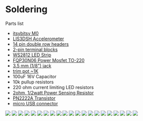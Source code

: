 # Soldering

Parts list
- [itsybitsy M0](https://www.adafruit.com/product/3727)
- [LIS3DSH Accelerometer](https://www.aliexpress.com/item/CJMCU-LIS3DSH-High-resolution-Three-axis-Accelerometer-Triaxial-Accelerometer-Module-LIS3DH/32879796761.html?)
- [14 pin double row headers](https://www.aliexpress.com/item/100-pcs-2-54-mm-0-100-Pitch-2x14-28-Pin-Dual-Row-PCB-Female-Header/32807834427.html?)
- [2-pin terminal blocks](https://www.aliexpress.com/item/50PCS-PCB-Screw-Terminal-Block-Connector-KF127-2P-pitch-5-08MM-0-2inch-Green-5mm-KF127/32791211110.html?)
- [WS2812 LED Strip](https://www.aliexpress.com/item/5m-DC5V-WS2812B-led-pixel-srip-non-waterproof-74pcs-WS2812B-M-with-60pixels-BLACK-PCB-only/1667439010.html?)
- [FQP30N06 Power Mosfet TO-220](https://www.aliexpress.com/item/Free-shipping-100pcs-lot-FQP30N06-30N06-TO-220-IC/32863833006.html?)
- [3.5 mm (1/8") jack](https://www.aliexpress.com/item/Free-shipping-100pcs-lot-FQP30N06-30N06-TO-220-IC/32863833006.html?)
- [trim pot ~1K](https://www.aliexpress.com/item/Free-shipping-100PCS-3296W-1-103LF-3296W-3296-10K-OHM-Trimpot-Trimmer-Potentiometer/32285032567.html?)
- 100uF 16V Capacitor
- 10k pullup resistors
- 220 ohm current limiting LED resistors
- [2ohm, 1/2watt Power Sensing Resistor](https://www.digikey.com/product-detail/en/stackpole-electronics-inc/CFM12JT2R00/S2HCT-ND/2617415)
- [PN2222A Transistor](https://www.aliexpress.com/item/100pcs-PN2222A-TO-92-PN2222-TO-92/32888878276.html?)
- [micro USB connector](https://www.digikey.com/product-detail/en/amphenol-icc-fci/10118194-0001LF/609-4618-6-ND/2785383)


![](https://github.com/hydronics2/Circuitpython_February_2019/blob/master/soldering/pics/1.JPG)
![](https://github.com/hydronics2/Circuitpython_February_2019/blob/master/soldering/pics/2.JPG)
![](https://github.com/hydronics2/Circuitpython_February_2019/blob/master/soldering/pics/3.JPG)
![](https://github.com/hydronics2/Circuitpython_February_2019/blob/master/soldering/pics/4.JPG)
![](https://github.com/hydronics2/Circuitpython_February_2019/blob/master/soldering/pics/5.JPG)
![](https://github.com/hydronics2/Circuitpython_February_2019/blob/master/soldering/pics/6.JPG)
![](https://github.com/hydronics2/Circuitpython_February_2019/blob/master/soldering/pics/7.JPG)
![](https://github.com/hydronics2/Circuitpython_February_2019/blob/master/soldering/pics/8.JPG)
![](https://github.com/hydronics2/Circuitpython_February_2019/blob/master/soldering/pics/9.JPG)
![](https://github.com/hydronics2/Circuitpython_February_2019/blob/master/soldering/pics/10.JPG)
![](https://github.com/hydronics2/Circuitpython_February_2019/blob/master/soldering/pics/11.JPG)
![](https://github.com/hydronics2/Circuitpython_February_2019/blob/master/soldering/pics/12.JPG)
![](https://github.com/hydronics2/Circuitpython_February_2019/blob/master/soldering/pics/13.JPG)
![](https://github.com/hydronics2/Circuitpython_February_2019/blob/master/soldering/pics/14.JPG)
![](https://github.com/hydronics2/Circuitpython_February_2019/blob/master/soldering/pics/15.JPG)
![](https://github.com/hydronics2/Circuitpython_February_2019/blob/master/soldering/pics/16.JPG)
![](https://github.com/hydronics2/Circuitpython_February_2019/blob/master/soldering/pics/17.JPG)
![](https://github.com/hydronics2/Circuitpython_February_2019/blob/master/soldering/pics/18.JPG)
![](https://github.com/hydronics2/Circuitpython_February_2019/blob/master/soldering/pics/19.JPG)
![](https://github.com/hydronics2/Circuitpython_February_2019/blob/master/soldering/pics/20.JPG)
![](https://github.com/hydronics2/Circuitpython_February_2019/blob/master/soldering/pics/21.JPG)
